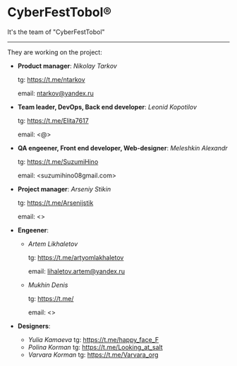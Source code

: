 # CyberFestTobol®

It's the team of "CyberFestTobol"

----

They are working on the project:
- **Product manager**: _Nikolay Tarkov_

  tg: <https://t.me/ntarkov>
  
  email: <ntarkov@yandex.ru>

- **Team leader, DevOps, Back end developer**: _Leonid Kopotilov_
  
  tg: <https://t.me/Elita7617>
  
  email: <@>

- **QA engeener, Front end developer, Web-designer**: _Meleshkin Alexandr_
  
  tg: <https://t.me/SuzumiHino>
  
  email: <suzumihino08gmail.com>

- **Project manager**: _Arseniy Stikin_
  
  tg: <https://t.me/Arsenijstik>
  
  email: <>

- **Engeener**:
  + _Artem Likhaletov_
    
    tg: <https://t.me/artyomlakhaletov>
    
    email: <lihaletov.artem@yandex.ru>
  
  + _Mukhin Denis_
    
    tg: <https://t.me/>
    
    email: <>

- **Designers**:
  + _Yulia Kamaeva_
    tg: <https://t.me/happy_face_F>
  + _Polina Korman_
    tg: <https://t.me/Looking_at_salt>
  + _Varvara Korman_
    tg: <https://t.me/Varvara_org>
